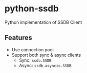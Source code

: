 # python-ssdb
Python implementation of SSDB Client

## Features
- Use connection pool
- Support both sync & async clients
    - Sync: `ssdb.SSDB`
    - Async: `ssdb.asyncio.SSDB`
